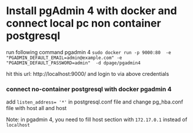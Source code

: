 # Install pgAdmin 4 with docker and connect local pc non container postgresql

run following command pgadmin 4
`sudo docker run -p 9000:80  -e "PGADMIN_DEFAULT_EMAIL=admin@example.com" -e "PGADMIN_DEFAULT_PASSWORD=admin"  -d dpage/pgadmin4`

hit this url: http://localhost:9000/ and login to via above credentials

### connect no-container postgresql with docker pgadmin 4

add `listen_address= '*'` in postgresql.conf file and change pg_hba.conf file with host all and host

Note: in pgadmin 4, you need to fill host section with `172.17.0.1` instead of `localhost`
